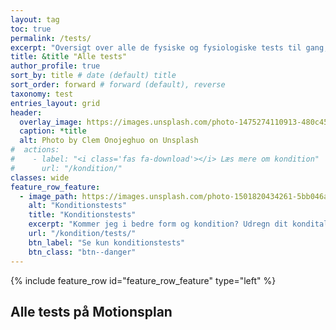 ```yaml
---
layout: tag
toc: true
permalink: /tests/
excerpt: "Oversigt over alle de fysiske og fysiologiske tests til gang, løb, cykling, styrketræning, balance, smidighed og roning"
title: &title "Alle tests"
author_profile: true
sort_by: title # date (default) title
sort_order: forward # forward (default), reverse
taxonomy: test
entries_layout: grid
header:
  overlay_image: https://images.unsplash.com/photo-1475274110913-480c45d0e873?ixlib=rb-1.2.1&ixid=eyJhcHBfaWQiOjEyMDd9&auto=format&fit=crop&w=1960&q=80
  caption: *title
  alt: Photo by Clem Onojeghuo on Unsplash
#  actions:
#    - label: "<i class='fas fa-download'></i> Læs mere om kondition"
#      url: "/kondition/"
classes: wide
feature_row_feature:
  - image_path: https://images.unsplash.com/photo-1501820434261-5bb046afcf6b?ixlib=rb-1.2.1&ixid=eyJhcHBfaWQiOjEyMDd9&auto=format&fit=crop&w=1500&q=80
    alt: "Konditionstests"
    title: "Konditionstests"
    excerpt: "Kommer jeg i bedre form og kondition? Udregn dit kondital og iltoptagelse med vores beregnere og se om du får et bedre kondital og fremgang i træningen."
    url: "/kondition/tests/"
    btn_label: "Se kun konditionstests"
    btn_class: "btn--danger"
---
```


{% include feature_row id="feature_row_feature" type="left" %}

## Alle tests på Motionsplan
